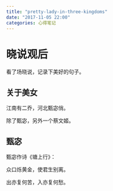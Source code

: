 ```yaml
---
title: "pretty-lady-in-three-kingdoms"
date: "2017-11-05 22:00"
categories: 心得笔记
---
```


# 晓说观后

看了场晓说，记录下美好的句子。

<!--more-->

## 关于美女

江南有二乔，河北甄宓俏。

除了甄宓，另外一个蔡文姬。

## 甄宓

甄宓作诗《塘上行》：

众口烁黄金，使君生别离。

出亦复何苦，入亦复何愁。
